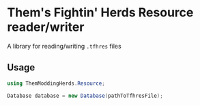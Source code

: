 # Them's Fightin' Herds Resource reader/writer

A library for reading/writing `.tfhres` files

## Usage

```c#
using ThemModdingHerds.Resource;

Database database = new Database(pathToTfhresFile);
```
